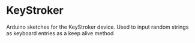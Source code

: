 # KeyStroker
Arduino sketches for the KeyStroker device.  Used to input random strings as keyboard entries as a keep alive method
